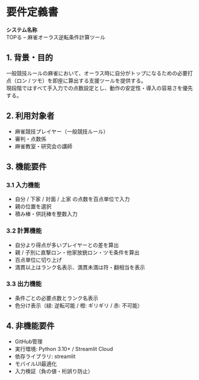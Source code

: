 # 要件定義書
**システム名称**  
TOPる – 麻雀オーラス逆転条件計算ツール

## 1. 背景・目的
一般競技ルールの麻雀において、オーラス時に自分がトップになるための必要打点（ロン / ツモ）を即座に算出する支援ツールを提供する。  
現段階ではすべて手入力での点数設定とし、動作の安定性・導入の容易さを優先する。

## 2. 利用対象者
- 麻雀競技プレイヤー（一般競技ルール）
- 審判・点数係
- 麻雀教室・研究会の講師

## 3. 機能要件
### 3.1 入力機能
- 自分 / 下家 / 対面 / 上家 の点数を百点単位で入力
- 親の位置を選択
- 積み棒・供託棒を整数入力

### 3.2 計算機能
- 自分より得点が多いプレイヤーとの差を算出
- 親 / 子別に直撃ロン・他家放銃ロン・ツモ条件を算出
- 百点単位に切り上げ
- 満貫以上はランク名表示、満貫未満は符・翻相当を表示

### 3.3 出力機能
- 条件ごとの必要点数とランク名表示
- 色分け表示（緑: 逆転可能 / 橙: ギリギリ / 赤: 不可能）

## 4. 非機能要件
- GitHub管理
- 実行環境: Python 3.10+ / Streamlit Cloud
- 依存ライブラリ: streamlit
- モバイルUI最適化
- 入力検証（負の値・桁誤り防止）
